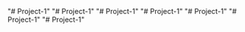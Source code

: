 "# Project-1" 
"# Project-1" 
"# Project-1" 
"# Project-1" 
"# Project-1" 
"# Project-1" 
"# Project-1" 
